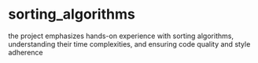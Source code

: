# sorting_algorithms
 the project emphasizes hands-on experience with sorting algorithms, understanding their time complexities, and ensuring code quality and style adherence
